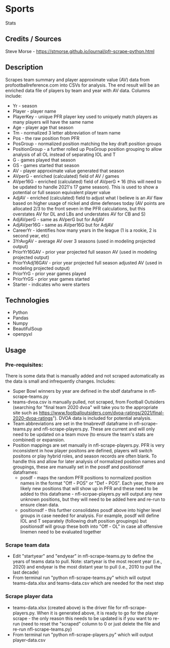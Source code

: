 # Sports
Stats
## Credits / Sources
Steve Morse - https://stmorse.github.io/journal/pfr-scrape-python.html

## Description
Scrapes team summary and player approximate value (AV) data from profootballreference.com into CSVs for analysis. The end result will be an enriched data file of players by team and year with AV data. Columns include:
* Yr - season
* Player - player name
* PlayerKey - unique PFR player key used to uniquely match players as many players will have the same name
* Age - player age that season
* Tm - normalized 3 letter abbreviation of team name
* Pos - the raw position from PFR
* PosGroup - normalized position matching the key draft position groups
* PositionGroup - a further rolled up PosGroup position grouping to allow analysis of all OL instead of separating IOL and T
* G - games played that season
* GS - games started that season
* AV - player approximate value generated that season
* AVperG - enriched (calculated) field of AV / games
* AVper16G - enriched (calculated) field of AVperG * 16 (this will need to be updated to handle 2021's 17 game season). This is used to show a potential or full season equivalent player value
* AdjAV - enriched (calculated) field to adjust what I believe is an AV flaw based on higher usage of nickel and dime defenses today (AV points are allocated 2/3 to the front seven in the PFR calculations, but this overstates AV for DL and LBs and understates AV for CB and S)
* AdjAVperG - same as AVperG but for AdjAV
* AdjAVper16G - same as AVper16G but for AdjAV
* CareerYr - identifies how many years in the league (1 is a rookie, 2 is second year, etc)
* 3YrAvgAV - average AV over 3 seasons (used in modeling projected output)
* PriorYr16GAV - prior year projected full season AV (used in modeling projected output)
* PriorYrAdj16GAV - prior year projected full season adjusted AV (used in modeling projected output)
* PriorYrG - prior year games played
* PriorYrGS - prior year games started
* Starter - indicates who were starters

## Technologies
* Python
* Pandas
* Numpy
* BeautifulSoup
* openpyxl

## Usage
### Pre-requisites:
There is some data that is manually added and not scraped automatically as the data is small and infrequently changes. Includes:
  * Super Bowl winners by year are defined in the sbdf dataframe in nfl-scrape-teams.py
  * teams-dvoa.csv is manually pulled, not scraped, from Football Outsiders (searching for "final team 2020 dvoa" will take you to the appropriate site such as https://www.footballoutsiders.com/dvoa-ratings/2021/final-2020-dvoa-ratings"). DVOA data is included for potential analysis.
  * Team abbreviations are set in the tmabrevdf dataframe in nfl-scrape-teams.py and nfl-scrape-players.py. These are current and will only need to be updated on a team move (to ensure the team's stats are combined) or expansion.
  * Position mappings are set manually in nfl-scrape-players.py. PFR is very inconsistent in how player positons are defined, players will switch positons or play hybrid roles, and season records are often blank. To handle this and allow for later analysis of normalized position names and groupings, these are manually set in the posdf and positionsdf dataframes:
    * posdf - maps the random PFR positions to normalized position names in the format "Off - POS" or "Def - POS". Each year, there are likely new positions that will show up in PFR and these need to be added to this dataframe - nfl-scrpae-players.py will output any new unknown positions, but they will need to be added here and re-run to ensure clean data.
    * positionsdf - this further consolidates posdf above into higher level groups in case needed for analysis. For example, posdf will define IOL and T separately (following draft position groupings) but positionsdf will group these both into "Off - OL" in case all offensive linemen need to be evaluated together

### Scrape team data
  * Edit "startyear" and "endyear" in nfl-scrape-teams.py to define the years of teams data to pull. Note: startyear is the most recent year (i.e., 2020) and endyear is the most distant year to pull (i.e., 2010 to pull the last decade)
  * From terminal run "python nfl-scrape-teams.py" which will output teams-data.xlsx and teams-data.csv which are needed for the next step

### Scrape player data
  * teams-data.xlsx (created above) is the driver file for nfl-scrape-players.py. When it is generated above, it is ready to go for the player scrape - the only reason this needs to be updated is if you want to re-run (need to reset the "scraped" column to 0 or just delete the file and re-run nfl-scrape-teams.py)
  * From terminal run "python nfl-scrape-players.py" which will output player-data.csv

